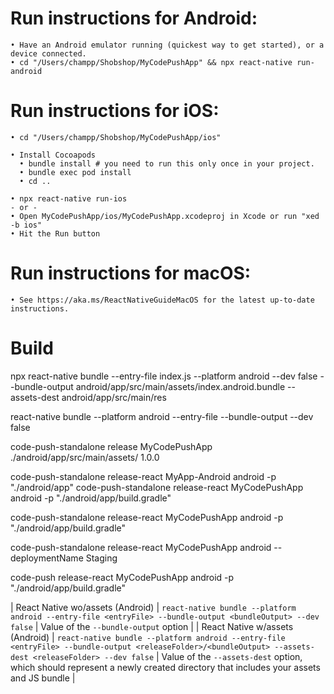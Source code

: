 # Run instructions for Android:
    • Have an Android emulator running (quickest way to get started), or a device connected.
    • cd "/Users/champp/Shobshop/MyCodePushApp" && npx react-native run-android
  
# Run instructions for iOS:
    • cd "/Users/champp/Shobshop/MyCodePushApp/ios"
    
    • Install Cocoapods
      • bundle install # you need to run this only once in your project.
      • bundle exec pod install
      • cd ..
    
    • npx react-native run-ios
    - or -
    • Open MyCodePushApp/ios/MyCodePushApp.xcodeproj in Xcode or run "xed -b ios"
    • Hit the Run button
    
# Run instructions for macOS:
    • See https://aka.ms/ReactNativeGuideMacOS for the latest up-to-date instructions.


# Build

npx react-native bundle --entry-file index.js --platform android --dev false --bundle-output android/app/src/main/assets/index.android.bundle --assets-dest android/app/src/main/res

react-native bundle --platform android --entry-file <entryFile> --bundle-output <bundleOutput> --dev false


code-push-standalone release MyCodePushApp ./android/app/src/main/assets/ 1.0.0

code-push-standalone release-react MyApp-Android android -p "./android/app"
code-push-standalone release-react MyCodePushApp android -p "./android/app/build.gradle"

code-push-standalone release-react MyCodePushApp android -p "./android/app/build.gradle"


code-push-standalone release-react MyCodePushApp android --deploymentName Staging

code-push release-react MyCodePushApp android -p "./android/app/build.gradle"




| React Native wo/assets (Android) | `react-native bundle --platform android --entry-file <entryFile> --bundle-output <bundleOutput> --dev false`                                               | Value of the `--bundle-output` option                                                                                         |
| React Native w/assets (Android)  | `react-native bundle --platform android --entry-file <entryFile> --bundle-output <releaseFolder>/<bundleOutput> --assets-dest <releaseFolder> --dev false` | Value of the `--assets-dest` option, which should represent a newly created directory that includes your assets and JS bundle |